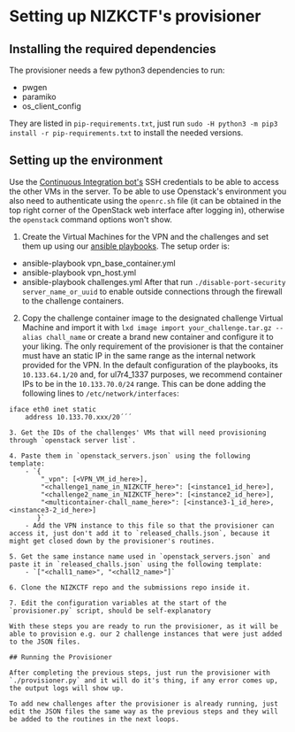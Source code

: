 # Setting up NIZKCTF's provisioner


## Installing the required dependencies

The provisioner needs a few python3 dependencies to run:
* pwgen
* paramiko
* os_client_config

They are listed in `pip-requirements.txt`, just run `sudo -H python3 -m pip3 install -r pip-requirements.txt` to install the needed versions.

## Setting up the environment

Use the [Continuous Integration bot's](https://github.com/pwn2winctf/nizkctf-tutorial/blob/master/GitHub.md) SSH credentials to be able to access the other VMs in the server. To be able to use Openstack's environment you also need to authenticate using the `openrc.sh` file (it can be obtained in the top right corner of the OpenStack web interface after logging in), otherwise the `openstack` command options won't show.

1. Create the Virtual Machines for the VPN and the challenges and set them up using our [ansible playbooks](https://github.com/pwn2winctf/infra-playbooks/).
The setup order is:
* ansible-playbook vpn_base_container.yml
* ansible-playbook vpn_host.yml
* ansible-playbook challenges.yml
After that run `./disable-port-security server_name_or_uuid` to enable outside connections through the firewall to the challenge containers.

2. Copy the challenge container image to the designated challenge Virtual Machine and import it with `lxd image import your_challenge.tar.gz --alias chall_name` or create a brand new container and configure it to your liking. The only requirement of the provisioner is that the container must have an static IP in the same range as the internal network provided for the VPN. In the default configuration of the playbooks, its `10.133.64.1/20` and, for ul7r4_1337 purposes, we recommend container IPs to be in the `10.133.70.0/24` range.
This can be done adding the following lines to `/etc/network/interfaces`:

```auto eth0
iface eth0 inet static
    address 10.133.70.xxx/20´´´

3. Get the IDs of the challenges' VMs that will need provisioning through `openstack server list`.

4. Paste them in `openstack_servers.json` using the following template:
	- `{
        "_vpn": [<VPN_VM_id_here>],
		"<challenge1_name_in_NIZKCTF_here>": [<instance1_id_here>],
		"<challenge2_name_in_NIZKCTF_here>": [<instance2_id_here>],
		"<multicontainer-chall_name_here>": [<instance3-1_id_here>, <instance3-2_id_here>]
   	   }`
	- Add the VPN instance to this file so that the provisioner can access it, just don't add it to `released_challs.json`, because it might get closed down by the provisioner's routines.

5. Get the same instance name used in `openstack_servers.json` and paste it in `released_challs.json` using the following template:
	- `["<chall1_name>", "<chall2_name>"]`

6. Clone the NIZKCTF repo and the submissions repo inside it.

7. Edit the configuration variables at the start of the `provisioner.py` script, should be self-explanatory

With these steps you are ready to run the provisioner, as it will be able to provision e.g. our 2 challenge instances that were just added to the JSON files.

## Running the Provisioner

After completing the previous steps, just run the provisioner with `./provisioner.py` and it will do it's thing, if any error comes up, the output logs will show up.

To add new challenges after the provisioner is already running, just edit the JSON files the same way as the previous steps and they will be added to the routines in the next loops.
